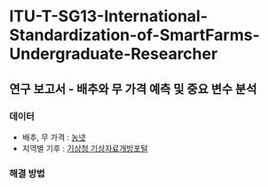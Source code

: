 # ITU-T-SG13-International-Standardization-of-SmartFarms-Undergraduate-Researcher

## 연구 보고서 - 배추와 무 가격 예측 및 중요 변수 분석
### 데이터
- 배추, 무 가격 : [농넷](https://www.nongnet.or.kr/index.do)
- 지역별 기후 : [기상청 기상자료개방포털](https://data.kma.go.kr/cmmn/main.do)

### 해결 방법
